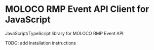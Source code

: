 # MOLOCO RMP Event API Client for JavaScript

JavaScript/TypeScript library for MOLOCO RMP Event API

TODO: add installation instructions
